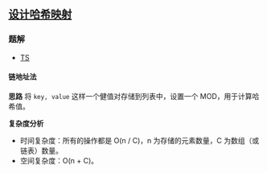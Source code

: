 ## [设计哈希映射](https://leetcode-cn.com/problems/design-hashmap/)
### 题解
+ [TS](../../ts/768/706.ts)

#### 链地址法
**思路**
将 `key, value` 这样一个健值对存储到列表中，设置一个 MOD，用于计算哈希值。

**复杂度分析**
+ 时间复杂度：所有的操作都是 O(n / C)，n 为存储的元素数量，C 为数组（或链表）数量。
+ 空间复杂度：O(n + C)。
